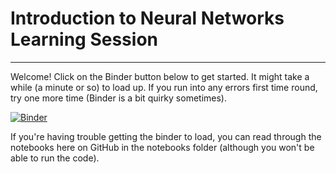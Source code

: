 # Introduction to Neural Networks Learning Session

---

Welcome! Click on the Binder button below to get started. It might take a while (a minute or so) to load up. If you run into any errors first time round, try one more time (Binder is a bit quirky sometimes).

[![Binder](https://mybinder.org/badge_logo.svg)](https://mybinder.org/v2/gh/ABS-Neural-Nets-Tutorial/Intro-To-Neural-Nets-Env/main?urlpath=git-pull%3Frepo%3Dhttps%253A%252F%252Fgithub.com%252FABS-Neural-Nets-Tutorial%252FIntro-To-Neural-Networks%26urlpath%3Dlab%252Ftree%252FIntro-To-Neural-Networks%252Fnotebooks%252F0_Welcome.ipynb%26branch%3Dmain)

If you're having trouble getting the binder to load, you can read through the notebooks here on GitHub in the notebooks folder (although you won't be able to run the code).
